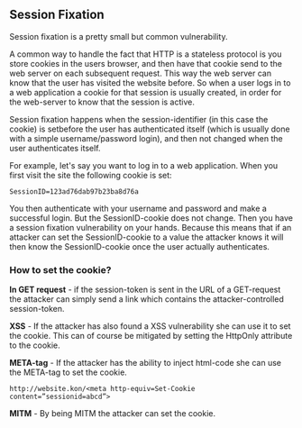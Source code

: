 ## Session Fixation



Session fixation is a pretty small but common vulnerability.

A common way to handle the fact that HTTP is a stateless protocol is you store cookies in the users browser, and then have that cookie send to the web server on each subsequent request. This way the web server can know that the user has visited the website before. So when a user logs in to a web application a cookie for that session is usually created, in order for the web-server to know that the session is active.

Session fixation happens when the session-identifier \(in this case the cookie\) is setbefore the user has authenticated itself \(which is usually done with a simple username/password login\), and then not changed when the user authenticates itself.

For example, let's say you want to log in to a web application. When you first visit the site the following cookie is set:

```
SessionID=123ad76dab97b23ba8d76a
```

You then authenticate with your username and password and make a successful login. But the SessionID-cookie does not change. Then you have a session fixation vulnerability on your hands. Because this means that if an attacker can set the SessionID-cookie to a value the attacker knows it will then know the SessionID-cookie once the user actually authenticates.

### How to set the cookie?

**In GET request** - if the session-token is sent in the URL of a GET-request the attacker can simply send a link which contains the attacker-controlled session-token.

**XSS** - If the attacker has also found a XSS vulnerability she can use it to set the cookie. This can of course be mitigated by setting the HttpOnly attribute to the cookie.

**META-tag** - If the attacker has the ability to inject html-code she can use the META-tag to set the cookie.

```
http://website.kon/<meta http-equiv=Set-Cookie content=”sessionid=abcd”>
```

**MITM** - By being MITM the attacker can set the cookie.









